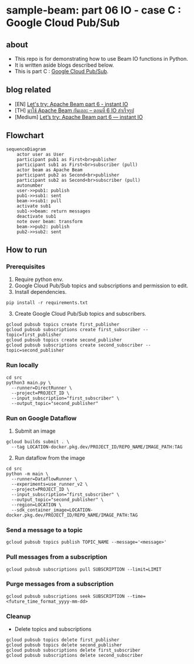 # sample-beam: part 06 IO - case C : Google Cloud Pub/Sub

## about

- This repo is for demonstrating how to use Beam IO functions in Python.
- It is written aside blogs described below.
- This is part C : [Google Cloud Pub/Sub](https://cloud.google.com/pubsub).

## blog related

- [EN] [Let's try: Apache Beam part 6 - instant IO](https://www.bluebirz.net/en/lets-try-apache-beam-part-6/)
- [TH] [มาใช้ Apache Beam กันเถอะ – ตอนที่ 6 IO สำเร็จรูป](https://www.bluebirz.net/th/lets-try-apache-beam-part-6-th/)
- [Medium] [Let’s try: Apache Beam part 6 — instant IO](https://medium.com/@bluebirz/lets-try-apache-beam-part-6-instant-io-fae7f79b1801)

## Flowchart

```mermaid
sequenceDiagram
    actor user as User
    participant pub1 as First<br>publisher
    participant sub1 as First<br>subscriber (pull)
    actor beam as Apache Beam
    participant pub2 as Second<br>publisher
    participant sub2 as Second<br>subscriber (pull)
    autonumber
    user->>pub1: publish
    pub1->>sub1: sent
    beam->>sub1: pull
    activate sub1
    sub1->>beam: return messages
    deactivate sub1
    note over beam: transform
    beam->>pub2: publish
    pub2->>sub2: sent
```

## How to run

### Prerequisites

1. Require python env.
2. Google Cloud Pub/Sub topics and subscriptions and permission to edit.
3. Install dependencies.

```shell
pip install -r requirements.txt
```

3. Create Google Cloud Pub/Sub topics and subscribers.

```shell
gcloud pubsub topics create first_publisher
gcloud pubsub subscriptions create first_subscriber --topic=first_publisher
gcloud pubsub topics create second_publisher
gcloud pubsub subscriptions create second_subscriber --topic=second_publisher
```

### Run locally

```shell
cd src
python3 main.py \
  --runner=DirectRunner \
  --project=PROJECT_ID \
  --input_subscription="first_subscriber" \
  --output_topic="second_publisher"
```

### Run on Google Dataflow

1. Submit an image

```shell
gcloud builds submit . \
  --tag LOCATION-docker.pkg.dev/PROJECT_ID/REPO_NAME/IMAGE_PATH:TAG
```

2. Run dataflow from the image

```shell
cd src
python -m main \
  --runner=DataflowRunner \
  --experiments=use_runner_v2 \
  --project=PROJECT_ID \
  --input_subscription="first_subscriber" \
  --output_topic="second_publisher" \
  --region=LOCATION \
  --sdk_container_image=LOCATION-docker.pkg.dev/PROJECT_ID/REPO_NAME/IMAGE_PATH:TAG
```

### Send a message to a topic

```shell
gcloud pubsub topics publish TOPIC_NAME --message='<message>'
```

### Pull messages from a subscription

```shell
gcloud pubsub subscriptions pull SUBSCRIPTION --limit=LIMIT
```

### Purge messages from a subscription

```shell
gcloud pubsub subscriptions seek SUBSCRIPTION --time=<future_time_format_yyyy-mm-dd>
```

### Cleanup

- Delete topics and subscriptions

```shell
gcloud pubsub topics delete first_publisher
gcloud pubsub topics delete second_publisher
gcloud pubsub subscriptions delete first_subscriber
gcloud pubsub subscriptions delete second_subscriber
```
